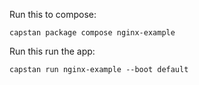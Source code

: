 Run this to compose:
```
capstan package compose nginx-example
```
Run this run the app:
```
capstan run nginx-example --boot default
```
